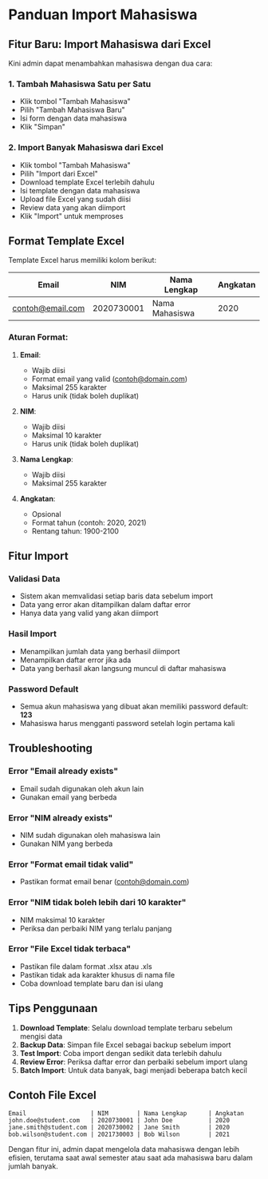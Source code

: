# Panduan Import Mahasiswa

## Fitur Baru: Import Mahasiswa dari Excel

Kini admin dapat menambahkan mahasiswa dengan dua cara:

### 1. Tambah Mahasiswa Satu per Satu
- Klik tombol "Tambah Mahasiswa"
- Pilih "Tambah Mahasiswa Baru"
- Isi form dengan data mahasiswa
- Klik "Simpan"

### 2. Import Banyak Mahasiswa dari Excel
- Klik tombol "Tambah Mahasiswa"
- Pilih "Import dari Excel"
- Download template Excel terlebih dahulu
- Isi template dengan data mahasiswa
- Upload file Excel yang sudah diisi
- Review data yang akan diimport
- Klik "Import" untuk memproses

## Format Template Excel

Template Excel harus memiliki kolom berikut:

| Email | NIM | Nama Lengkap | Angkatan |
|-------|-----|--------------|----------|
| contoh@email.com | 2020730001 | Nama Mahasiswa | 2020 |

### Aturan Format:

1. **Email**: 
   - Wajib diisi
   - Format email yang valid (contoh@domain.com)
   - Maksimal 255 karakter
   - Harus unik (tidak boleh duplikat)

2. **NIM**: 
   - Wajib diisi
   - Maksimal 10 karakter
   - Harus unik (tidak boleh duplikat)

3. **Nama Lengkap**: 
   - Wajib diisi
   - Maksimal 255 karakter

4. **Angkatan**: 
   - Opsional
   - Format tahun (contoh: 2020, 2021)
   - Rentang tahun: 1900-2100

## Fitur Import

### Validasi Data
- Sistem akan memvalidasi setiap baris data sebelum import
- Data yang error akan ditampilkan dalam daftar error
- Hanya data yang valid yang akan diimport

### Hasil Import
- Menampilkan jumlah data yang berhasil diimport
- Menampilkan daftar error jika ada
- Data yang berhasil akan langsung muncul di daftar mahasiswa

### Password Default
- Semua akun mahasiswa yang dibuat akan memiliki password default: **123**
- Mahasiswa harus mengganti password setelah login pertama kali

## Troubleshooting

### Error "Email already exists"
- Email sudah digunakan oleh akun lain
- Gunakan email yang berbeda

### Error "NIM already exists"
- NIM sudah digunakan oleh mahasiswa lain
- Gunakan NIM yang berbeda

### Error "Format email tidak valid"
- Pastikan format email benar (contoh@domain.com)

### Error "NIM tidak boleh lebih dari 10 karakter"
- NIM maksimal 10 karakter
- Periksa dan perbaiki NIM yang terlalu panjang

### Error "File Excel tidak terbaca"
- Pastikan file dalam format .xlsx atau .xls
- Pastikan tidak ada karakter khusus di nama file
- Coba download template baru dan isi ulang

## Tips Penggunaan

1. **Download Template**: Selalu download template terbaru sebelum mengisi data
2. **Backup Data**: Simpan file Excel sebagai backup sebelum import
3. **Test Import**: Coba import dengan sedikit data terlebih dahulu
4. **Review Error**: Periksa daftar error dan perbaiki sebelum import ulang
5. **Batch Import**: Untuk data banyak, bagi menjadi beberapa batch kecil

## Contoh File Excel

```
Email                  | NIM        | Nama Lengkap      | Angkatan
john.doe@student.com   | 2020730001 | John Doe          | 2020
jane.smith@student.com | 2020730002 | Jane Smith        | 2020
bob.wilson@student.com | 2021730003 | Bob Wilson        | 2021
```

Dengan fitur ini, admin dapat mengelola data mahasiswa dengan lebih efisien, terutama saat awal semester atau saat ada mahasiswa baru dalam jumlah banyak.